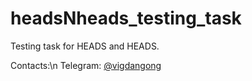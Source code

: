 # headsNheads_testing_task
 Testing task for HEADS and HEADS. 

Contacts:\n 
         Telegram: [@vigdangong](https://t.me/vigdangong)
